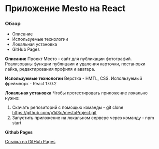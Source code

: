 # Приложение Mesto на React

### Обзор

* Описание
* Используемые технологии
* Локальная установка
* GitHub Pages

**Описание**
    Проект Место - сайт для публикации фотографий.
  Реализованы функции публицаии и удаления карточки, постановки лайка, редактирования профиля и аватара.

**Используемые технологии**
    Верстка - HMTL, CSS.
  Используемый фреймворк - React 17.0.2

**Локальная установка**
    Чтобы протестировать приложение локально нужно:
  1. Скачать репозиторий с помощью команды - git clone https://github.com/p1d3c/mestoProject.git
  2. Запустить приложение на локальном сервере через команду - npm start

**Github Pages**

  [Ссылка на GitHub Pages](https://p1d3c.github.io/mestoproject)

